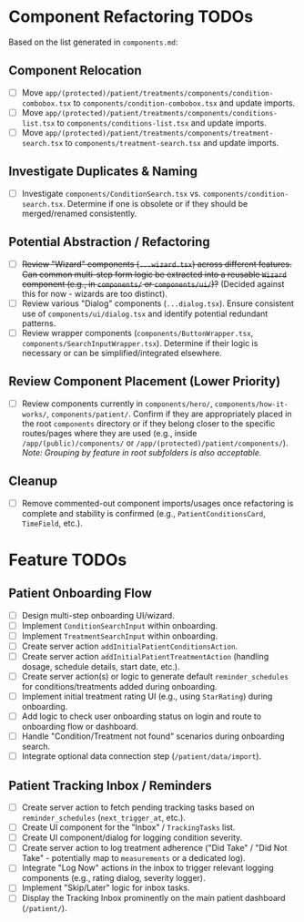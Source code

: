 # Component Refactoring TODOs

Based on the list generated in `components.md`:

## Component Relocation

- [ ] Move `app/(protected)/patient/treatments/components/condition-combobox.tsx` to `components/condition-combobox.tsx` and update imports.
- [ ] Move `app/(protected)/patient/treatments/components/conditions-list.tsx` to `components/conditions-list.tsx` and update imports.
- [ ] Move `app/(protected)/patient/treatments/components/treatment-search.tsx` to `components/treatment-search.tsx` and update imports.

## Investigate Duplicates & Naming

- [ ] Investigate `components/ConditionSearch.tsx` vs. `components/condition-search.tsx`. Determine if one is obsolete or if they should be merged/renamed consistently.

## Potential Abstraction / Refactoring

- [ ] ~~Review "Wizard" components (`...wizard.tsx`) across different features. Can common multi-step form logic be extracted into a reusable `Wizard` component (e.g., in `components/` or `components/ui/`)?~~ (Decided against this for now - wizards are too distinct).
- [ ] Review various "Dialog" components (`...dialog.tsx`). Ensure consistent use of `components/ui/dialog.tsx` and identify potential redundant patterns.
- [ ] Review wrapper components (`components/ButtonWrapper.tsx`, `components/SearchInputWrapper.tsx`). Determine if their logic is necessary or can be simplified/integrated elsewhere.

## Review Component Placement (Lower Priority)

- [ ] Review components currently in `components/hero/`, `components/how-it-works/`, `components/patient/`. Confirm if they are appropriately placed in the root `components` directory or if they belong closer to the specific routes/pages where they are used (e.g., inside `/app/(public)/components/` or `/app/(protected)/patient/components/`). *Note: Grouping by feature in root subfolders is also acceptable.*

## Cleanup

- [ ] Remove commented-out component imports/usages once refactoring is complete and stability is confirmed (e.g., `PatientConditionsCard`, `TimeField`, etc.).

# Feature TODOs

## Patient Onboarding Flow

- [ ] Design multi-step onboarding UI/wizard.
- [ ] Implement `ConditionSearchInput` within onboarding.
- [ ] Implement `TreatmentSearchInput` within onboarding.
- [ ] Create server action `addInitialPatientConditionsAction`.
- [ ] Create server action `addInitialPatientTreatmentAction` (handling dosage, schedule details, start date, etc.).
- [ ] Create server action(s) or logic to generate default `reminder_schedules` for conditions/treatments added during onboarding.
- [ ] Implement initial treatment rating UI (e.g., using `StarRating`) during onboarding.
- [ ] Add logic to check user onboarding status on login and route to onboarding flow or dashboard.
- [ ] Handle "Condition/Treatment not found" scenarios during onboarding search.
- [ ] Integrate optional data connection step (`/patient/data/import`).

## Patient Tracking Inbox / Reminders

- [ ] Create server action to fetch pending tracking tasks based on `reminder_schedules` (`next_trigger_at`, etc.).
- [ ] Create UI component for the "Inbox" / `TrackingTasks` list.
- [ ] Create UI component/dialog for logging condition severity.
- [ ] Create server action to log treatment adherence ("Did Take" / "Did Not Take" - potentially map to `measurements` or a dedicated log).
- [ ] Integrate "Log Now" actions in the inbox to trigger relevant logging components (e.g., rating dialog, severity logger).
- [ ] Implement "Skip/Later" logic for inbox tasks.
- [ ] Display the Tracking Inbox prominently on the main patient dashboard (`/patient/`).
